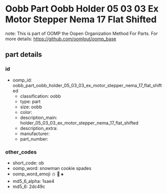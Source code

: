 # Oobb Part Oobb Holder 05 03 03 Ex Motor Stepper Nema 17 Flat Shifted  

note: This is part of OOMP the Oopen Organization Method For Parts. For more details: https://github.com/oomlout/oomp_base

##  part details





### id
* oomp_id: oobb_part_oobb_holder_05_03_03_ex_motor_stepper_nema_17_flat_shifted
  * classification: oobb
  * type: part
  * size: oobb
  * color: 
  * description_main: holder_05_03_03_ex_motor_stepper_nema_17_flat_shifted
  * description_extra: 
  * manufacturer: 
  * part_number: 

### other_codes
* short_code: ob
* oomp_word: snowman cookie spades
* oomp_word_emoji :snowman: :cookie: :spades:
* md5_6_alpha: 1sae4
* md5_6: 2dc49c